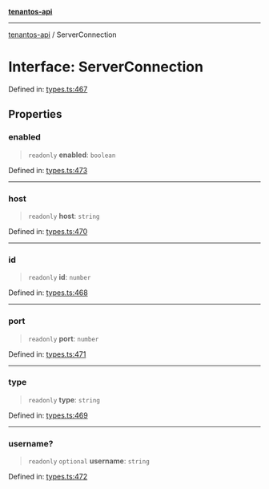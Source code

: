 [**tenantos-api**](../README.md)

***

[tenantos-api](../globals.md) / ServerConnection

# Interface: ServerConnection

Defined in: [types.ts:467](https://github.com/shadmanZero/tenantos-api/blob/fe61944d7cb3ee6cc3061a8309e45287291cb501/src/types.ts#L467)

## Properties

### enabled

> `readonly` **enabled**: `boolean`

Defined in: [types.ts:473](https://github.com/shadmanZero/tenantos-api/blob/fe61944d7cb3ee6cc3061a8309e45287291cb501/src/types.ts#L473)

***

### host

> `readonly` **host**: `string`

Defined in: [types.ts:470](https://github.com/shadmanZero/tenantos-api/blob/fe61944d7cb3ee6cc3061a8309e45287291cb501/src/types.ts#L470)

***

### id

> `readonly` **id**: `number`

Defined in: [types.ts:468](https://github.com/shadmanZero/tenantos-api/blob/fe61944d7cb3ee6cc3061a8309e45287291cb501/src/types.ts#L468)

***

### port

> `readonly` **port**: `number`

Defined in: [types.ts:471](https://github.com/shadmanZero/tenantos-api/blob/fe61944d7cb3ee6cc3061a8309e45287291cb501/src/types.ts#L471)

***

### type

> `readonly` **type**: `string`

Defined in: [types.ts:469](https://github.com/shadmanZero/tenantos-api/blob/fe61944d7cb3ee6cc3061a8309e45287291cb501/src/types.ts#L469)

***

### username?

> `readonly` `optional` **username**: `string`

Defined in: [types.ts:472](https://github.com/shadmanZero/tenantos-api/blob/fe61944d7cb3ee6cc3061a8309e45287291cb501/src/types.ts#L472)
